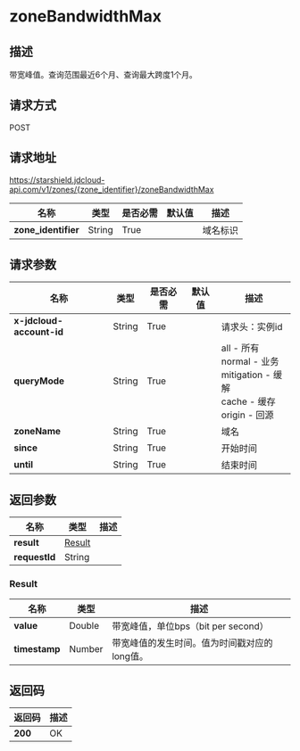 # zoneBandwidthMax


## 描述
带宽峰值。查询范围最近6个月、查询最大跨度1个月。

## 请求方式
POST

## 请求地址
https://starshield.jdcloud-api.com/v1/zones/{zone_identifier}/zoneBandwidthMax

|名称|类型|是否必需|默认值|描述|
|---|---|---|---|---|
|**zone_identifier**|String|True| |域名标识|

## 请求参数
|名称|类型|是否必需|默认值|描述|
|---|---|---|---|---|
|**x-jdcloud-account-id**|String|True| |请求头：实例id|
|**queryMode**|String|True| |all - 所有<br>normal - 业务<br>mitigation - 缓解<br>cache - 缓存<br>origin - 回源<br>|
|**zoneName**|String|True| |域名|
|**since**|String|True| |开始时间|
|**until**|String|True| |结束时间|


## 返回参数
|名称|类型|描述|
|---|---|---|
|**result**|[Result](zoneBandwidthMax#result)| |
|**requestId**|String| |

### <div id="result">Result</div>
|名称|类型|描述|
|---|---|---|
|**value**|Double|带宽峰值，单位bps（bit per second）|
|**timestamp**|Number|带宽峰值的发生时间。值为时间戳对应的long值。|

## 返回码
|返回码|描述|
|---|---|
|**200**|OK|
